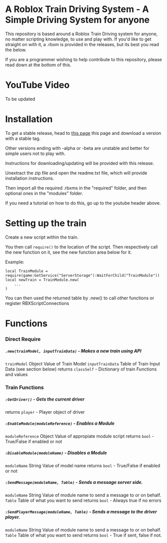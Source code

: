 # A Roblox Train Driving System - A Simple Driving System for anyone

This repository is based around a Roblox Train Driving system for anyone, no matter scripting knowledge, to use and play with.
If you'd like to get straight on with it, a .rbxm is provided in the releases, but its best you read the below.

If you are a programmer wishing to help contribute to this repository, please read down at the bottom of this.

# YouTube Video

To be updated

# Installation
To get a stable release, head to [this page](https://github.com/jake-baxter/rblx-train-driving-system/releases) this page and download a version with a stable tag.

Other versions ending with -alpha or -beta are unstable and better for simple users not to play with.

Instructions for downloading/updating will be provided with this release.

Unextract the zip file and open the readme.txt file, which will provide installation instructions.

Then import all the required .rbxms in the "required" folder, and then optional ones in the "modules" folder.

If you need a tutorial on how to do this, go up to the youtube header above.

# Setting up the train
Create a new script within the train.

You then call ```require()``` to the location of the script. Then respectively call the new function on it, see the new function area below for it.

Example:
```
local TrainModule = require(game:GetService("ServerStorage"):WaitForChild("TrainModule"))
local newTrain = TrainModule.new(
    ...
)
```

You can then used the returned table by .new()  to call other functions or register RBXScriptConnections

# Functions

### Direct Require
##### ```.new(trainModel, inputTrainData)``` - Makes a new train using API
`trainModel`  Object Value of Train Model
`inputTrainData`  Table of Train Input Data (see section below)
returns `classSelf` - Dictionary of train Functions and values


### Train Functions
##### ```:GetDriver()``` - Gets the current driver
returns `player` - Player object of driver



##### ```:EnableModule(moduleReference)``` - Enables a Module
`moduleReference`  Object Value of appropiate module script
returns `bool` - True/False if enabled or not



##### ```:DisableModule(moduleName)``` - Disables a Module
`moduleName`  String Value of model name
returns `bool` - True/False if enabled or not



##### ```:SendMessage(moduleName, Table)``` - Sends a message server side.
`moduleName`  String Value of module name to send a message to or on behalf.
`Table`  Table of what you want to send
returns `bool` - Always true if no errors



##### ```:SendPlayerMessage(moduleName, Table)``` - Sends a message to the driver player.
`moduleName`  String Value of module name to send a message to or on behalf.
`Table`  Table of what you want to send
returns `bool` - True if sent, false if not.